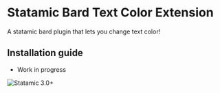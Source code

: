 # Statamic Bard Text Color Extension

A statamic bard plugin that lets you change text color!

## Installation guide
- Work in progress

![Statamic 3.0+](https://img.shields.io/badge/Statamic-3.0+-FF269E?style=for-the-badge&link=https://statamic.com)
